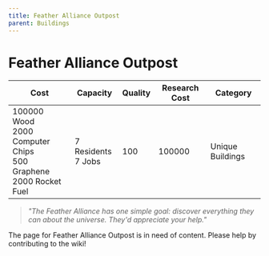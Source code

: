 ```yaml
---
title: Feather Alliance Outpost
parent: Buildings
---
```

# Feather Alliance Outpost

<table>
<thead>
	<tr>
	<th>Cost</th>
	<th>Capacity</th>
	<th>
		Quality
	</th>
	<th>Research Cost</th>
	<th>Category</th>
	</tr>
</thead>
<tbody>
	<tr>
	<td>
		100000 Wood<br>2000 Computer Chips<br>500 Graphene<br>2000 Rocket Fuel
	</td>
	<td>
		7 Residents<br>7 Jobs
	</td>
	<td>
		100
	</td>
	<td>
		100000
	</td>
	<td>
		Unique Buildings
	</td>
	</tr>
</tbody>
</table>

> *"The Feather Alliance has one simple goal: discover everything they can about the universe. They'd appreciate your help."*

The page for Feather Alliance Outpost is in need of content. Please help by contributing to the wiki!
